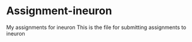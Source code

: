 # Assignment-ineuron
My assignments for ineuron
This is the file for submitting assignments to ineuron

